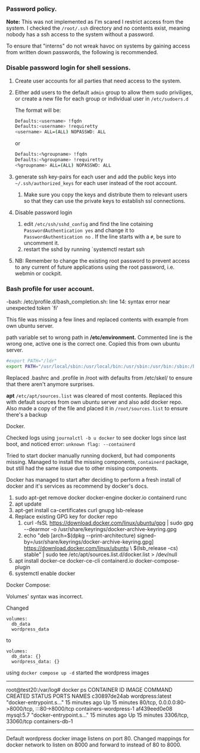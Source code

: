 ### Password policy.

**Note:** This was not implemented as I'm scared I restrict access from the system. I checked the `/root/.ssh` directory and no contents exist, meaning nobody has a ssh access to the system without a password. 

To ensure that "interns" do not wreak havoc on systems by gaining access from written down passwords, the following is recommended. 

### Disable password login for shell sessions.

1. Create user accounts for all parties that need access to the system.
2. Either add users to the default `admin` group to allow them sudo priviliges, or create a new file for each group or individual user in `/etc/sudoers.d`

	The format will be:
	
	```bash
	Defaults:<username> !fqdn
	Defaults:<username> !requiretty
	<username> ALL=(ALL) NOPASSWD: ALL
	```
	
	or 
	```bash
	Defaults:<%groupname> !fqdn
	Defaults:<%groupname> !requiretty
	<%groupname> ALL=(ALL) NOPASSWD: ALL
	```


3. generate ssh key-pairs for each user and add the public keys into `~/.ssh/authorized_keys` for each user instead of the root account.
	1. Make sure you copy the keys and distribute them to relevant users so that they can use the private keys to establish ssl connections. 
4. Disable password login
	1. edit `/etc/ssh/sshd_config` and find the line cotaining `PasswordAuthentication yes` and change it to `PasswordAuthentication no` . If the line starts with a `#`, be sure to uncomment it.
	2. restart the sshd by running `systemctl restart ssh
5. NB: Remember to change the existing root password to prevent access to any current of future applications using the root password, i.e. webmin or cockpit. 




### Bash profile for user account.

-bash: /etc/profile.d/bash_completion.sh: line 14: syntax error near unexpected token `fi'

This file was missing a few lines and replaced contents with example from own ubuntu server. 

path variable set to wrong path in **/etc/environment.** Commented line is the wrong one, active one is the correct one. Copied this from own ubuntu server.
 ```bash
#export PATH="/ldr"
export PATH="/usr/local/sbin:/usr/local/bin:/usr/sbin:/usr/bin:/sbin:/bin:/usr/games:/usr/local/games:/snap/bin"

```

Replaced .bashrc and .profile in /root with defaults from /etc/skel/ to ensure that there aren't anymore surprises.

**apt** 
`/etc/apt/sources.list` was cleared of most contents.  Replaced this with default sources from own ubuntu server and also add docker repo.  Also made a copy of the file and placed it in `/root/sources.list` to ensure there's a backup


Docker.

Checked logs using `journalctl -b u docker`  to see docker logs since last boot, and noticed error: `unknown flag: --containerd`

Tried to start docker manually running dockerd, but had components missing. Managed to install the missing components, `containerd`  package, but still had the same issue due to other missing components. 

Docker has managed to start after deciding to perform a fresh install of docker and it's services as recommend by docker's docs. 
1. sudo apt-get remove docker docker-engine docker.io containerd runc
2. apt update
3. apt-get install ca-certificates curl gnupg lsb-release
4. Replace existing GPG key for docker repo
	1. curl -fsSL https://download.docker.com/linux/ubuntu/gpg | sudo gpg --dearmor -o /usr/share/keyrings/docker-archive-keyring.gpg
	2. echo   "deb [arch=$(dpkg --print-architecture) signed-by=/usr/share/keyrings/docker-archive-keyring.gpg] https://download.docker.com/linux/ubuntu \ $(lsb_release -cs) stable" | sudo tee /etc/apt/sources.list.d/docker.list > /dev/null
5. apt install docker-ce docker-ce-cli containerd.io docker-compose-plugin
6. systemctl enable docker

Docker Compose:

Volumes' syntax was incorrect. 

Changed 
```docker
volumes:
  db_data
  wordpress_data
```

to 

```docker
volumes:
  db_data: {}
  wordpress_data: {}

```

using `docker compose up -d` started the wordpress images 
_________________________________________________________________________________________________________________________________________________________
root@test20:/var/log# docker ps
CONTAINER ID   IMAGE              COMMAND                  CREATED          STATUS          PORTS                                           NAMES
c30897de24ab   wordpress:latest   "docker-entrypoint.s…"   15 minutes ago   Up 15 minutes   80/tcp, 0.0.0.0:80->8000/tcp, :::80->8000/tcp   containers-wordpress-1
af439eed0e08   mysql:5.7          "docker-entrypoint.s…"   15 minutes ago   Up 15 minutes   3306/tcp, 33060/tcp                             containers-db-1
_________________________________________________________________________________________________________________________________________________________

Default wordpress docker image listens on port 80. Changed mappings for docker network to listen on 8000 and forward to instead of 80 to 8000.

